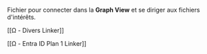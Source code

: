 
Fichier pour connecter dans la **Graph View** et se diriger aux fichiers d'intérêts.

[[Ω - Divers Linker]]

[[Ω - Entra ID Plan 1 Linker]]